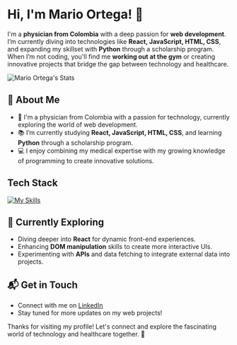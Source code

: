 # Hi, I'm Mario Ortega! 👋

I'm a **physician from Colombia** with a deep passion for **web development**. I’m currently diving into technologies like **React, JavaScript, HTML, CSS**, and expanding my skillset with **Python** through a scholarship program. When I’m not coding, you'll find me **working out at the gym** or creating innovative projects that bridge the gap between technology and healthcare.

![Mario Ortega's Stats](https://github-readme-stats.vercel.app/api?username=xMarioOP&theme=vue-dark&show_icons=true&hide_border=true&count_private=true)

## 🚀 About Me

- 🔭 I'm a physician from Colombia with a passion for technology, currently exploring the world of web development.
- 📚 I’m currently studying **React, JavaScript, HTML, CSS**, and learning **Python** through a scholarship program.
- 💻 I enjoy combining my medical expertise with my growing knowledge of programming to create innovative solutions.

## Tech Stack
[![My Skills](https://skillicons.dev/icons?i=js,html,css,react,python)](https://skillicons.dev)

## 🌱 Currently Exploring

- Diving deeper into **React** for dynamic front-end experiences.
- Enhancing **DOM manipulation** skills to create more interactive UIs.
- Experimenting with **APIs** and data fetching to integrate external data into projects.


## 📬 Get in Touch

- Connect with me on [LinkedIn](https://www.linkedin.com/in/mario-op/)
- Stay tuned for more updates on my web projects!

Thanks for visiting my profile! Let's connect and explore the fascinating world of technology and healthcare together. 🚀


<!--
**xMarioOP/xMarioOP** is a ✨ _special_ ✨ repository because its `README.md` (this file) appears on your GitHub profile.

Here are some ideas to get you started:

- 🔭 I’m currently working on ...
- 🌱 I’m currently learning ...
- 👯 I’m looking to collaborate on ...
- 🤔 I’m looking for help with ...
- 💬 Ask me about ...
- 📫 How to reach me: ...
- 😄 Pronouns: ...
- ⚡ Fun fact: ...
-->
